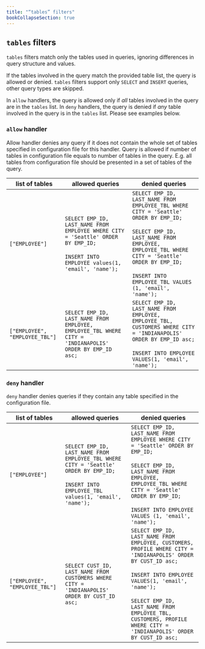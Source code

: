 ```yaml
---
title: "“tables” filters"
bookCollapseSection: true
---
```


## `tables` filters

`tables` filters match only the tables used in queries, ignoring differences in query structure and values.

If the tables involved in the query match the provided table list, the query is allowed or denied.
`tables` filters support only `SELECT` and `INSERT` queries, other query types are skipped.

In `allow` handlers, the query is allowed only if *all* tables involved in the query are in the `tables` list.
In `deny` handlers, the query is denied if *any* table involved in the query is in the `tables` list.
Please see examples below.

### `allow` handler

Allow handler denies any query if it does not contain the whole set of tables specified in configuration file for this handler. Query is allowed if number of tables in configuration file equals to number of tables in the query. E.g. all tables from configuration file should be presented in a set of tables of the query.

| list of tables | allowed queries | denied queries |
| ------- | ------- | ------- |
| `["EMPLOYEE"]` | `SELECT EMP_ID, LAST_NAME FROM EMPLOYEE WHERE CITY = 'Seattle' ORDER BY EMP_ID;`<br/><br/>`INSERT INTO EMPLOYEE values(1, 'email', 'name');` | `SELECT EMP_ID, LAST_NAME FROM EMPLOYEE_TBL WHERE CITY = 'Seattle' ORDER BY EMP_ID;`<br/><br/>`SELECT EMP_ID, LAST_NAME FROM EMPLOYEE, EMPLOYEE_TBL WHERE CITY = 'Seattle' ORDER BY EMP_ID;`<br/><br/>`INSERT INTO EMPLOYEE_TBL VALUES (1, 'email', 'name');`
| `["EMPLOYEE", "EMPLOYEE_TBL"]` | `SELECT EMP_ID, LAST_NAME FROM EMPLOYEE, EMPLOYEE_TBL WHERE CITY = 'INDIANAPOLIS' ORDER BY EMP_ID asc;` | `SELECT EMP_ID, LAST_NAME FROM EMPLOYEE, EMPLOYEE_TBL, CUSTOMERS WHERE CITY = 'INDIANAPOLIS' ORDER BY EMP_ID asc;`<br/><br/>`INSERT INTO EMPLOYEE VALUES(1, 'email', 'name');`

### `deny` handler

`deny` handler denies queries if they contain any table specified in the configuration file.

| list of tables | allowed queries | denied queries |
| ------- | ------- | ------- |
| `["EMPLOYEE"]` | `SELECT EMP_ID, LAST_NAME FROM EMPLOYEE_TBL WHERE CITY = 'Seattle' ORDER BY EMP_ID;`<br/><br/>`INSERT INTO EMPLOYEE_TBL values(1, 'email', 'name');` | `SELECT EMP_ID, LAST_NAME FROM EMPLOYEE WHERE CITY = 'Seattle' ORDER BY EMP_ID;`<br/><br/>`SELECT EMP_ID, LAST_NAME FROM EMPLOYEE, EMPLOYEE_TBL WHERE CITY = 'Seattle' ORDER BY EMP_ID;`<br/><br/>`INSERT INTO EMPLOYEE VALUES (1, 'email', 'name');`
| `["EMPLOYEE", "EMPLOYEE_TBL"]` | `SELECT CUST_ID, LAST_NAME FROM CUSTOMERS WHERE CITY = 'INDIANAPOLIS' ORDER BY CUST_ID asc;` | `SELECT EMP_ID, LAST_NAME FROM EMPLOYEE, CUSTOMERS, PROFILE WHERE CITY = 'INDIANAPOLIS' ORDER BY CUST_ID asc;`<br/><br/>`INSERT INTO EMPLOYEE VALUES(1, 'email', 'name');` <br/><br/>`SELECT EMP_ID, LAST_NAME FROM EMPLOYEE_TBL, CUSTOMERS, PROFILE WHERE CITY = 'INDIANAPOLIS' ORDER BY CUST_ID asc;`
